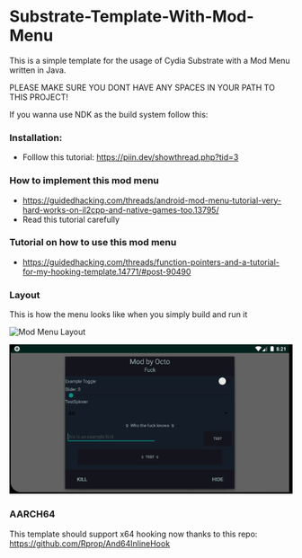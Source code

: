 # Substrate-Template-With-Mod-Menu

This is a simple template for the usage of Cydia Substrate with a Mod Menu written in Java.

PLEASE MAKE SURE YOU DONT HAVE ANY SPACES IN YOUR PATH TO THIS PROJECT!

If you wanna use NDK as the build system follow this:

### Installation:
* Folllow this tutorial: https://piin.dev/showthread.php?tid=3

### How to implement this mod menu 
* https://guidedhacking.com/threads/android-mod-menu-tutorial-very-hard-works-on-il2cpp-and-native-games-too.13795/
* Read this tutorial carefully 

### Tutorial on how to use this mod menu
* https://guidedhacking.com/threads/function-pointers-and-a-tutorial-for-my-hooking-template.14771/#post-90490

### Layout
This is how the menu looks like when you simply build and run it 

![Mod Menu Layout](Images/MenuShowcase.gif)

![Mod Menu Layout](Images/ModMenu.PNG)
### AARCH64
This template should support x64 hooking now thanks to this repo:
https://github.com/Rprop/And64InlineHook
